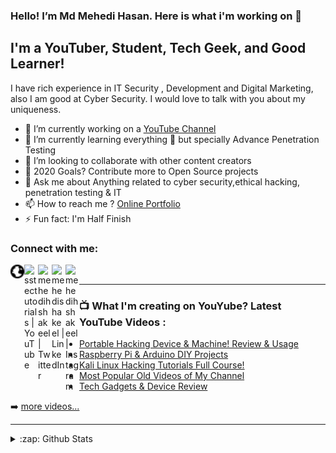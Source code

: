 ### Hello! I’m Md Mehedi Hasan. Here is what i'm working on 👋

## I'm a YouTuber, Student, Tech Geek, and Good Learner!
I have rich experience in IT Security , Development and Digital Marketing, also I am good at Cyber Security. I would love to talk with you about my uniqueness.

- 🔭 I’m currently working on a [YouTube Channel](https://youtube.com/sstectutorials)
- 🌱 I’m currently learning everything 🤣 but specially Advance Penetration Testing
- 👯 I’m looking to collaborate with other content creators
- 🥅 2020 Goals? Contribute more to Open Source projects
- 💬 Ask me about Anything related to cyber security,ethical hacking, penetration testing & IT
- 📫 How to reach me ? [Online Portfolio](https://mehedishakeel.online)
- ⚡ Fun fact: I'm Half Finish

### Connect with me:

[<img align="left" alt="mehedishakeel.online" width="22px" src="https://raw.githubusercontent.com/iconic/open-iconic/master/svg/globe.svg" />](https://mehedishakeel.online)
[<img align="left" alt="sstectutorials | YouTube" width="22px" src="https://cdn.jsdelivr.net/npm/simple-icons@v3/icons/youtube.svg" />](youtube.com/sstectutorials)
[<img align="left" alt="mehedihshakeel | Twitter" width="22px" src="https://cdn.jsdelivr.net/npm/simple-icons@v3/icons/twitter.svg" />](https://twitter.com/mehedihshakeel)
[<img align="left" alt="mehedishakeel | LinkedIn" width="22px" src="https://cdn.jsdelivr.net/npm/simple-icons@v3/icons/linkedin.svg" />](https://www.linkedin.com/in/mehedishakeel)
[<img align="left" alt="mehedihshakeel | Instagram" width="22px" src="https://cdn.jsdelivr.net/npm/simple-icons@v3/icons/instagram.svg" />](http://instagram.com/mehedihshakeel/)

<br />

---

### 📺 What I'm creating on YouYube? Latest YouTube Videos :

<!-- YOUTUBE:START -->
- [Portable Hacking Device & Machine! Review & Usage](https://www.youtube.com/watch?v=fHGrj9Otz58&list=PLoAx5AQlvczU1wCr4GAUK_-jocLcDbyB3)
- [Raspberry Pi & Arduino DIY Projects](https://www.youtube.com/watch?v=iYZkGZHWoDQ&list=PLoAx5AQlvczVaBwvu2_oK848xTjlPZptF)
- [Kali Linux Hacking Tutorials Full Course!](https://www.youtube.com/watch?v=SZqP1IJJ_UM&list=PLoAx5AQlvczUPV87uLcxZmaAp7kYMI8JA)
- [Most Popular Old Videos of My Channel](https://www.youtube.com/watch?v=XN10iNZGRBk&list=PUHvUTfxL_9bNQgqzekPWHtg)
- [Tech Gadgets & Device Review](https://www.youtube.com/watch?v=MCRQueG3OQM&list=PLoAx5AQlvczUHvWw5nvrgI-KxKQSWu8AS)
<!-- YOUTUBE:END -->

➡️ [more videos...](https://youtube.com/sstectutorials)

---

</details>

<details>
  <summary>:zap: Github Stats</summary>

 [![Mehedi Shakeel's github stats](https://github-readme-stats.vercel.app/api?username=mehedishakeel)](https://github.com/mehedishakeel/github-readme-stats)

</details>

[website]: https://mehedishakeel.online
[twitter]: https://twitter.com/mehedi_shakeel
[youtube]: https://youtube.com/sstectutorials
[instagram]: https://instagram.com/mehedi_shakeel
[linkedin]: https://linkedin.com/in/mehedishakeel
